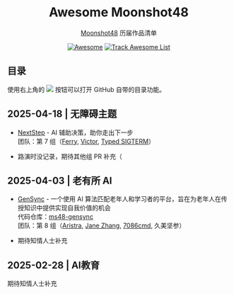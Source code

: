 <h1 align="center">Awesome Moonshot48</h1>

<p align="center">
  <a href="https://www.msadream.cn">Moonshot48</a>
  历届作品清单
</p>

<p align="center">
  <a href="https://awesome.re"><img src="https://awesome.re/badge.svg" alt="Awesome"></a>
  <a href="https://www.trackawesomelist.com/msadream/awesome"><img src="https://www.trackawesomelist.com/badge.svg" alt="Track Awesome List"></a>
</p>

## 目录

使用右上角的 <kbd><img src="./assets/toc.svg"></kbd> 按钮可以打开 GitHub 自带的目录功能。

<!-- md-parser-start -->

## 2025-04-18 | 无障碍主题

- [NextStep](https://github.com/next-step-project) - AI 辅助决策，助你走出下一步 \
    团队：第 7 组（[Ferry](https://github.com/Ferryplay), [Victor](https://github.com/vchunstoppable), [Typed SIGTERM](https://github.com/typed-sigterm)）

- 路演时没记录，期待其他组 PR 补充（

## 2025-04-03 | 老有所 AI

- [GenSync](https://gensync.7086cmd.me) - 一个使用 AI 算法匹配老年人和学习者的平台，旨在为老年人在传授知识中提供实现自我价值的机会 \
    代码仓库：[ms48-gensync](https://github.com/ms48-gensync) \
    团队：第 8 组（[Aristra](https://github.com/AristraHatsuyu), [Jane Zhang](https://github.com/jo1-yo), [7086cmd](https://github.com/7086cmd), 久美坚参）

- 期待知情人士补充

## 2025-02-28 | AI教育

期待知情人士补充

<!-- md-parser-end -->
